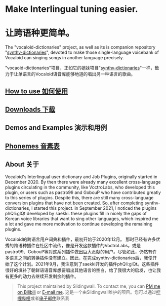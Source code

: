 # Make Interlingual tuning easier.

# 让跨语种更简单。

The "vocaloid-dictionaries" project, as well as its is companion repository "[synthv-dictionaries](/synthv-dictionaries/)", devoted to make those single-language voicebank of Vocaloid can singing songs in another language precisely.

"vocaoid-dictionaries"项目，正如它的姐妹项目"[synthv-dictionaries](/synthv-dictionaries/)"一样，致力于让单语言的Vocaloid语音库能够地道的唱出另一种语言的歌曲。

## [How to use 如何使用](/vocaloid-dictionaries/manual)

## [Downloads 下载](/vocaloid-dictionaries/Downloads)

## Demos and Examples 演示和用例

## [Phonemes 音素表](/vocaloid-dictionaries/Phoneme)

## About  关于

Vocaloid's Interlingual user dictionary and Job Plugins, originally started in December 2020.
By then there were already many excellent cross-language plugins circulating in the community, like VoctroLabs, who developed this plugin, or users such as pastro99 and GobouP who have contributed greatly to this series of plugins. Despite this, there are still many cross-language conversion plugins that have not been created. So, after completing synthv-dictionaries, I started this project. in September 2021, I noticed the plugins phQli:glQt developed by saekki. these plugins fill in nicely the gaps of Korean voice libraries that want to sing other languages, which inspired me a lot and gave me more motivation to continue developing the remaining plugins.

Vocaloid的跨语言用户词典和插件，最初开始于2020年12月。
那时已经有许多优秀的跨语种插件在社区中流传，像是开发这款插件的VoctroLabs，或是pastro99、GobouP等对这系列插件做出巨大贡献的用户。尽管如此，仍然有许多语言之间的转换插件没有建立。因此，在完成synthv-dictionaries后，我便开始了这个计划。2021年9月，我注意到了saekki开发的插件phQli:glQt。这些插件很好的填补了朝鲜语语音库想要唱出其他语言的空白，给了我很大的启发，也让我有更多的动力去继续开发剩余的插件。

> This project maintained by Slidingwall. To contact me, you can [PM me on Bilibili](https://space.bilibili.com/141232009) or [E-mail me](mailto:slidingwall@outlook.com).
> 这是一个由Slidingwall维护的项目。您可以通过[哔哩哔哩](https://space.bilibili.com/141232009)或者[电子邮件](mailto:slidingwall@outlook.com)联系我
